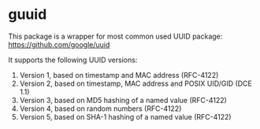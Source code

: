# guuid

This package is a wrapper for most common used UUID package:
https://github.com/google/uuid

It supports the following UUID versions:
1. Version 1, based on timestamp and MAC address (RFC-4122)
1. Version 2, based on timestamp, MAC address and POSIX UID/GID (DCE 1.1)
1. Version 3, based on MD5 hashing of a named value (RFC-4122)
1. Version 4, based on random numbers (RFC-4122)
1. Version 5, based on SHA-1 hashing of a named value (RFC-4122)